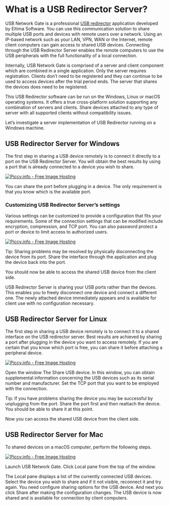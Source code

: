 <h1>What is a USB Redirector Server?</h1>


USB Network Gate is a professional <a href="https://www.net-usb.com/usb-redirector/">USB redirector</a> application developed by Eltima Software. You can use this communication solution to share multiple USB ports and devices with remote users over a network. Using an IP-based network such as your LAN, VPN, WAN or the Internet, remote client computers can gain access to shared USB devices. Connecting through the USB Redirector Server enables the remote computers to use the USB peripherals with the full functionality of a local connection.
 
Internally, USB Network Gate is comprised of a server and client component which are combined in a single application. Only the server requires registration. Clients don’t need to be registered and they can continue to be used to access devices after the trial period ends. The server that shares the devices does need to be registered.
 
This USB Redirector software can be run on the Windows, Linux or macOS operating systems. It offers a true cross-platform solution supporting any combination of servers and clients. Share devices attached to any type of server with all supported clients without compatibility issues.
 
Let’s investigate a server implementation of USB Redirector running on a Windows machine.
 
<h2>USB Redirector Server for Windows</h2>
  
The first step in sharing a USB device remotely is to connect it directly to a port on the USB Redirector Server. You will obtain the best results by using a port that is already connected to a device you wish to share.
 
<a href="http://piccy.info/view3/13690961/a978a0c236f4d00016a6c2e5590bb38f/" target="_blank"><img src="http://i.piccy.info/i9/aca7f8f35949cf32870dfd0f9f938909/1583394044/30319/1365813/image20_500.jpg" alt="Piccy.info - Free Image Hosting" border="0" /></a><a href="http://i.piccy.info/a3c/2020-03-05-07-40/i9-13690961/428x389-r" target="_blank"><img src="http://i.piccy.info/a3/2020-03-05-07-40/i9-13690961/428x389-r/i.gif" alt="" border="0" /></a> 

You can share the port before plugging in a device. The only requirement is that you know which is the available port. 
 

<h3>Customizing USB Redirector Server’s settings</h3>
 
Various settings can be customized to provide a configuration that fits your requirements. Some of the connection settings that can be modified include encryption, compression, and TCP port. You can also password protect a port or device to limit access to authorized users.
 
<a href="http://piccy.info/view3/13690970/d82c798e1b7c824271fbdce05dbe0ea7/" target="_blank"><img src="http://i.piccy.info/i9/12f06a4505c4f63fd7f1006abc5644dd/1583394473/36403/1365813/image5_500.jpg" alt="Piccy.info - Free Image Hosting" border="0" /></a><a href="http://i.piccy.info/a3c/2020-03-05-07-47/i9-13690970/429x388-r" target="_blank"><img src="http://i.piccy.info/a3/2020-03-05-07-47/i9-13690970/429x388-r/i.gif" alt="" border="0" /></a>
 
Tip: Sharing problems may be resolved by physically disconnecting the device from its port. Share the interface through the application and plug the device back into the port. 
 
You should now be able to access the shared USB device from the client side.
 
 
USB Redirector Server is sharing your USB ports rather than the devices. This enables you to freely disconnect one device and connect a different one. The newly attached device immediately appears and is available for client use with no configuration necessary.
 
 

<h2>USB Redirector Server for Linux</h2>
 
The first step in sharing a USB device remotely is to connect it to a shared interface on the USB redirector server. Best results are achieved by sharing a port after plugging in the device you want to access remotely. If you are certain that you know which port is free, you can share it before attaching a peripheral device.

<a href="http://piccy.info/view3/13690975/31c60ef325dd2687bd4c9f6a7bc08920/orig/" target="_blank"><img src="http://i.piccy.info/i9/68a61ea347483118bc2b5c7368dade4c/1583394671/39593/1365813/image6_800.jpg" alt="Piccy.info - Free Image Hosting" border="0" /></a><a href="http://i.piccy.info/a3c/2020-03-05-07-51/i9-13690975/800x224-r" target="_blank"><img src="http://i.piccy.info/a3/2020-03-05-07-51/i9-13690975/800x224-r/i.gif" alt="" border="0" /></a>
  
Open the window The Share USB device. In this window, you can obtain supplemental information concerning the USB devices such as its serial number and manufacturer.
Set the TCP port that you want to be employed with the connection.


    
Tip: If you have problems sharing the device you may be successful by unplugging from the port. Share the port first and then reattach the device. You should be able to share it at this point.
 
Now you can access the shared USB device from the client side.
  
 
 
<h2>USB Redirector Server for Mac</h2>
 
To shared devices on a macOS computer, perform the following steps.

<a href="http://piccy.info/view3/13690973/047c8b6002c64d81b8098774330cc96f/" target="_blank"><img src="http://i.piccy.info/i9/e5956e7fe235c07a620986a9d66c03ad/1583394566/45267/1365813/image10.png" alt="Piccy.info - Free Image Hosting" border="0" /></a><a href="http://i.piccy.info/a3c/2020-03-05-07-49/i9-13690973/518x350-r" target="_blank"><img src="http://i.piccy.info/a3/2020-03-05-07-49/i9-13690973/518x350-r/i.gif" alt="" border="0" /></a>
 
Launch USB Network Gate. Click Local pane from the top of the window.
 
The Local pane displays a list of the currently connected USB devices. Select the device you wish to share and if it not visible, reconnect it and try again.
You need configure sharing options for the USB device. And next you click Share after making the configuration changes. The USB device is now shared and is available for connection by client computers.
 
